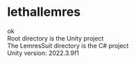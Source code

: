 # lethallemres
 ok \
 Root directory is the Unity project \
 The LemresSuit directory is the C# project \
 Unity version: 2022.3.9f1
